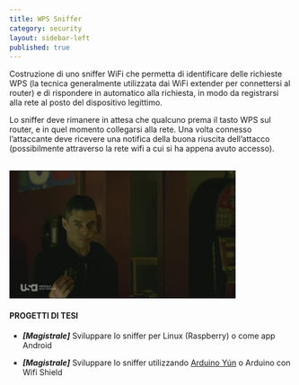 ```yaml
---
title: WPS Sniffer
category: security
layout: sidebar-left
published: true
---
```


Costruzione di uno sniffer WiFi che permetta di identificare delle
richieste WPS (la tecnica generalmente utilizzata dai WiFi extender per
connettersi al router) e di rispondere in automatico alla richiesta, in
modo da registrarsi alla rete al posto del dispositivo legittimo.

Lo sniffer deve rimanere in attesa che qualcuno prema il tasto WPS sul
router, e in quel momento collegarsi alla rete. Una volta connesso
l’attaccante deve ricevere una notifica della buona riuscita
dell’attacco (possibilmente attraverso la rete wifi a cui si ha appena
avuto accesso).

<br>
<img class="img-responsive center-block"
     width="80%"
     src="/assets/images/mrrobot_raspberry.jpg" />
<br>


#### PROGETTI DI TESI

-   ***\[Magistrale\]*** Sviluppare lo sniffer per Linux (Raspberry) o
    come app Android

-   ***\[Magistrale\]*** Sviluppare lo sniffer utilizzando [Arduino
    Yún](https://www.arduino.cc/en/Main/ArduinoBoardYun) o Arduino
    con Wifi Shield
